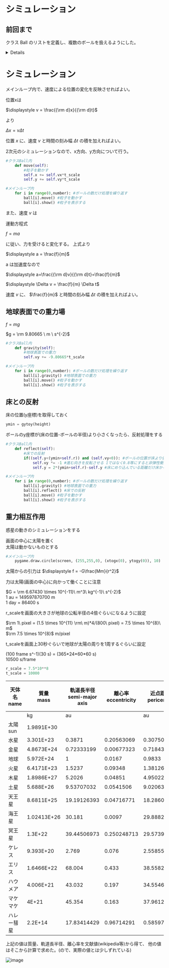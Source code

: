 # シミュレーション

## 前回まで
クラス Ball のリストを定義し、複数のボールを扱えるようにした。

<details>

```.py
import pygame #モジュールpygameの読み込み
import sys
import math
import time #時間を扱うためのモジュール
import random
from pygame.locals import *

#シミュレーション変数の設定
r_scale = 0.01 # m/pixel
t_scale = 0.001 # s/frame

#pygameの初期化
pygame.init() #pygameモジュールの初期化
screen = pygame.display.set_mode((800,800)) #ウィンドウの表示
font1 = pygame.font.SysFont("PlemolJP", 50) #フォントを指定

#関数 シミュレーション座標→画面座標
def xtogx(x):
    gx = x/r_scale+gxcenter
    return(gx)

def ytogy(y):
    gy = -y/r_scale+gycenter
    return(gy)

def rtogr(r):
    gr = r/r_scale
    return(gr)

#関数 画面座標→シミュレーション座標
def gxtox(gx):
    x = r_scale*(gx-gxcenter)
    return(x)

def gytoy(gy):
    y = -r_scale*(gy-gycenter)
    return(y)

def grtor(gr):
    r = r_scale*gr
    return(r)

#画面変数の設定
width = screen.get_width()
height = screen.get_height()
gxcenter = width/2.0
gycenter = height/2.0

#関数 経過したシミュレーション時間の表示
gt = 0.0
def showtime(unit):
    global gt
    if unit=="s":
        timestr = str(gt)
        timestr = "%1.4f %s" % (gt, unit)
    if unit=="day":
        timestr = str(gt/86400.0)

    text1 = font1.render(timestr, True, (255,255,255))
    screen.blit(text1, (10,10))
    gt += t_scale
    
#粒子のクラスの定義
class Ball:

    def __init__(self, id):
        #インスタンス作成時の処理
        #インスタンスの保持するデータ
        self.id = id
        self.x = 0.0 #x座標 m
        self.y = 0.0
        self.vx = 1.0 #速度のx成分 m/s
        self.vy = 1.0
        self.r = 0.2 #半径 m
        self.m = 0.2 #質量 kg
        self.color = (255,255,255)
    def gravity(self):
        #重力を働かせる
        self.vy += -9.8*t_scale
    def move(self):
        #粒子を動かす
        self.x += self.vx*t_scale
        self.y += self.vy*t_scale
    def show(self):
        #ボールを表示する
        pygame.draw.circle(screen, self.color, (xtogx(self.x), ytogy(self.y)), rtogr(self.r))
    def set(self, v):
        #ボールをランダムな位置に移動
        #速度はv、方向はランダム
        self.x = random.uniform(-grtor(width/2), grtor(width/2)) #xを画面の幅に設定
        self.y = random.uniform(-grtor(height/2), grtor(height/2))
        angle = random.uniform(0, 2*math.pi) #ラジアン単位の角度を乱数で作る
        self.vx = v*math.cos(angle) #angleを使ってvのx成分を求める 
        self.vy = v*math.sin(angle) #angleを使ってvのy成分を求める
        
    #class Ball おわり

#初期処理
number = 200
ball = [Ball(x) for x in range(0,number)] #実際にballという変数にBallをわりあてる

for i in range(0,number): #全ての粒子について
    ball[i].set(1) #速さ1m/s, 位置と方向をランダムにセット

#メインループ
while True: 
    screen.fill((0,0,0)) #黒で塗りつぶす

    showtime("s")
    for i in range(0,number): #ボールの数だけ処理を繰り返す
        ball[i].gravity() #重力を働かせる
        ball[i].move() #粒子を動かす
        ball[i].show() #粒子を表示する
        
    pygame.display.update() #画面を更新

    time.sleep(0.01) #ウェイト

    #pygameのイベント処理
    for event in pygame.event.get(): #pygameからくるイベントを順に取り出す
        #終了処理
        if event.type == QUIT: #もしイベントがQUITなら
            pygame.image.save(screen,"tokei.png") #画面をpngファイルとしてセーブ
            pygame.quit() #pygameモジュールの終了
            sys.exit() #プログラムの強制終了
```
</details>

# シミュレーション

メインループ内で、速度による位置の変化を反映させればよい。

位置xは

$\displaystyle v = \frac{{\rm d}x}{{\rm d}t}$

より

$\Delta x = v \Delta t$

位置 $x$ に、速度 $v$ と時間の刻み幅 $\Delta t$ の積を加えればよい。

2次元のシミュレーションなので、x方向、y方向について行う。

```.py
#クラスBall内
    def move(self):
        #粒子を動かす
        self.x += self.vx*t_scale
        self.y += self.vy*t_scale

#メインループ内
    for i in range(0,number): #ボールの数だけ処理を繰り返す
        ball[i].move() #粒子を動かす
        ball[i].show() #粒子を表示する
```

また、速度 $v$ は

運動方程式  

$\displaystyle f=ma$  

に従い、力を受けると変化する。
上式より  

$\displaystyle a = \frac{f}{m}$  

a は加速度なので  

$\displaystyle a=\frac{{\rm d}v}{{\rm d}t}=\frac{f}{m}$  

$\displaystyle \Delta v = \frac{f}{m} \Delta t$

速度 $v$ に、 $\frac{f}{m}$ と時間の刻み幅 $\Delta t$ の積を加えればよい。


## 地球表面での重力場
$f = mg$  

$g = \rm 9.80665 \ m \ s^{-2}$

```.py
#クラスBall内
    def gravity(self):
        #地球表面での重力
        self.vy += -9.80665*t_scale

#メインループ内
    for i in range(0,number): #ボールの数だけ処理を繰り返す
        ball[i].gravity() #地球表面での重力
        ball[i].move() #粒子を動かす
        ball[i].show() #粒子を表示する
```        

## 床との反射
床の位置(y座標)を取得しておく
```.py
ymin = gytoy(height)
```
ボールのy座標が(床の位置-ボールの半径)より小さくなったら、反射処理をする

```.py
#クラスBall内
    def reflect(self):
        #床での反射
        if((self.y<(ymin+self.r)) and (self.vy<0)): #ボールの位置が床より低く、かつ下向きに進んでいる場合
            self.vy *= -1 #進む向きを反転させる 1ではなく0.8等にすると非弾性衝突になる
            self.y = 2*(ymin+self.r)-self.y #床にめり込んでいる距離だけ床から離す

#メインループ内
    for i in range(0,number): #ボールの数だけ処理を繰り返す
        ball[i].gravity() #地球表面での重力
        ball[i].reflect() #床での反射
        ball[i].move() #粒子を動かす
        ball[i].show() #粒子を表示する

```        

## 重力相互作用
惑星の動きのシミュレーションをする

画面の中心に太陽を置く  
太陽は動かないものとする
```.py
#メインループ内
    pygame.draw.circle(screen, (255,255,0), (xtogx(0), ytogy(0)), 10)
```

太陽からの引力は
$\displaystyle f = -G\frac{Mm}{r^2}$  

力は太陽(画面の中心)に向かって働くことに注意

$G = \rm 6.67430 \times 10^{-11}\ m^3\ kg^{-1}\ s^{-2}$  
1 au = 149597870700 m  
1 day = 86400 s

r_scaleを画面の大きさが地球の公転半径の4倍ぐらいになるように設定

$\rm 1\ pixel = (1.5 \times 10^{11} \rm\ m)*4/(800\ pixel) = 7.5 \times 10^{8}\ m$  
$\rm 7.5 \times 10^{8}$ m/pixel

t_scaleを画面上30秒ぐらいで地球が太陽の周りを1周するぐらいに設定

(100 frame s^-1)(30 s) = (365\*24\*60\*60 s)  
10500 s/frame 

```.py
r_scale = 7.5*10**8
t_scale = 10000
```


天体名<br>name|質量<br>mass|軌道長半径<br>semi-major axis|離心率<br>eccentricity|近点距離<br>pericenter|遠点距離<br>apocenter|近点距離における速度<br>speed at pericenter|遠点距離における速度<br>speed at apocenter|公転周期<br>pariod
---|---|---|---|---|---|---|---|---
||kg|au||au|au|m/s|m/s|day
太陽<br>sun|1.9891E+30|||||||
水星|3.301E+23|0.3871|0.20563069|0.30750036|0.46669964|5.8987E+04|3.8865E+04|87.95444537
金星|4.8673E+24|0.72333199|0.00677323|0.718432696|0.728231284|3.5265E+04|3.4790E+04|224.6617052
地球|5.972E+24|1|0.0167|0.9833|1.0167|3.0292E+04|2.9296E+04|365.1929807
火星|6.4171E+23|1.5237|0.09348|1.381264524|1.666135476|2.6505E+04|2.1974E+04|686.8662933
木星|1.8986E+27|5.2026|0.04851|4.950221874|5.454978126|1.3717E+04|1.2447E+04|4331.582193
土星|5.688E+26|9.53707032|0.0541506|9.02063224|10.0535084|1.0185E+04|9.1387E+03|10754.33262
天王星|8.6811E+25|19.19126393|0.04716771|18.28605596|20.0964719|7.1290E+03|6.4867E+03|30702.16235
海王星|1.02413E+26|30.181|0.0097|29.8882443|30.4737557|5.4755E+03|5.3703E+03|60549.74681
冥王星|1.3E+22|39.44506973|0.250248713|29.5739918|49.31614766|6.1251E+03|3.6731E+03|90471.57777
ケレス|9.393E+20|2.769|0.076|2.558556|2.979444|1.9319E+04|1.6590E+04|1682.703147
エリス|1.6466E+22|68.004|0.433|38.558268|97.449732|5.7429E+03|2.2723E+03|204797.5513
ハウメア|4.006E+21|43.032|0.197|34.554696|51.509304|5.5445E+03|3.7195E+03|103088.5355
マケマケ|4E+21|45.354|0.163|37.961298|52.746702|5.2142E+03|3.7526E+03|111544.0648
ハレー彗星|2.2E+14|17.83414429|0.96714291|0.585978084|35.0823105|5.4582E+04|9.1167E+02|27504.35643

上記の値は質量、軌道長半径、離心率を文献値(wikipedia等)から得て、
他の値はそこから計算で求めた。(ので、実際の値とは少しずれている)

![image](https://github.com/user-attachments/assets/0c75ee76-1256-4b90-abc8-006c051a1b5f)






